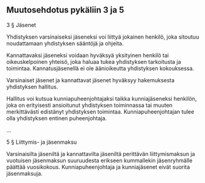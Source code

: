 
Muutosehdotus pykäliin 3 ja 5
--------------------------------

3 § Jäsenet

Yhdistyksen varsinaiseksi jäseneksi voi liittyä jokainen henkilö, joka
sitoutuu noudattamaan yhdistyksen sääntöjä ja ohjeita.

Kannattavaksi jäseneksi voidaan hyväksyä yksityinen henkilö tai
oikeuskelpoinen yhteisö, joka haluaa tukea yhdistyksen tarkoitusta ja
toimintaa. Kannatusjäsenellä ei ole äänioikeutta yhdistyksen
kokouksessa.

Varsinaiset jäsenet ja kannattavat jäsenet hyväksyy hakemuksesta
yhdistyksen hallitus.

Hallitus voi kutsua kunniapuheenjohtajaksi taikka kunniajäseneksi
henkilön, joka on erityisesti ansioitunut yhdistyksen toiminnassa tai
muuten merkittävästi edistänyt yhdistyksen toimintaa.
Kunniapuheenjohtajan tulee olla yhdistyksen entinen puheenjohtaja. 

...

5 § Liittymis- ja jäsenmaksu

Varsinaisilta jäseniltä ja kannattavilta jäseniltä perittävän
liittymismaksun ja vuotuisen jäsenmaksun suuruudesta erikseen kummallekin
jäsenryhmälle päättää vuosikokous. Kunniapuheenjohtaja ja kunniajäsenet
eivät suorita jäsenmaksuja.


